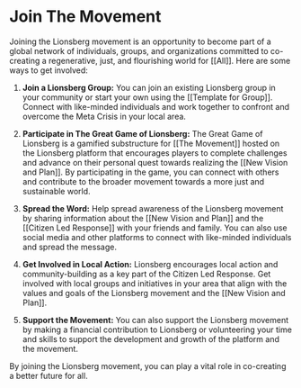 # Join The Movement

Joining the Lionsberg movement is an opportunity to become part of a global network of individuals, groups, and organizations committed to co-creating a regenerative, just, and flourishing world for [[All]]. Here are some ways to get involved:

1.  **Join a Lionsberg Group:** You can join an existing Lionsberg group in your community or start your own using the [[Template for Group]]. Connect with like-minded individuals and work together to confront and overcome the Meta Crisis in your local area.
    
2.  **Participate in The Great Game of Lionsberg:** The Great Game of Lionsberg is a gamified substructure for [[The Movement]] hosted on the Lionsberg platform that encourages players to complete challenges and advance on their personal quest towards realizing the [[New Vision and Plan]]. By participating in the game, you can connect with others and contribute to the broader movement towards a more just and sustainable world.
    
3.  **Spread the Word:** Help spread awareness of the Lionsberg movement by sharing information about the [[New Vision and Plan]] and the [[Citizen Led Response]] with your friends and family. You can also use social media and other platforms to connect with like-minded individuals and spread the message.
    
4.  **Get Involved in Local Action:** Lionsberg encourages local action and community-building as a key part of the Citizen Led Response. Get involved with local groups and initiatives in your area that align with the values and goals of the Lionsberg movement and the [[New Vision and Plan]].
    
5.  **Support the Movement:** You can also support the Lionsberg movement by making a financial contribution to Lionsberg or volunteering your time and skills to support the development and growth of the platform and the movement.
    

By joining the Lionsberg movement, you can play a vital role in co-creating a better future for all.